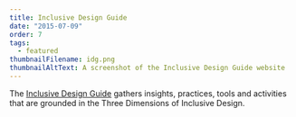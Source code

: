 ```yaml
---
title: Inclusive Design Guide
date: "2015-07-09"
order: 7
tags:
  - featured
thumbnailFilename: idg.png
thumbnailAltText: A screenshot of the Inclusive Design Guide website
---
```

The [Inclusive Design Guide](https://guide.inclusivedesign.ca/) gathers insights, practices, tools and activities that
are grounded in the Three Dimensions of Inclusive Design.
